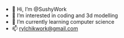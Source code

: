 - 👋 Hi, I’m @SushyWork
- 👀 I’m interested in coding and 3d modelling
- 🌱 I’m currently learning computer science
- 📫 rylchikwork@gmail.com
